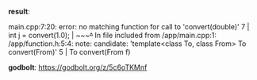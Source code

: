 **result**:
 
main.cpp:7:20: error: no matching function for call to 'convert(double)'
    7 |     int j = convert(1.0);
      |             ~~~~~~~^~~~~
In file included from /app/main.cpp:1:
/app/function.h:5:4: note: candidate: 'template<class To, class From> To convert(From)'
    5 | To convert(From f)
 
**godbolt**: https://godbolt.org/z/5c6oTKMnf